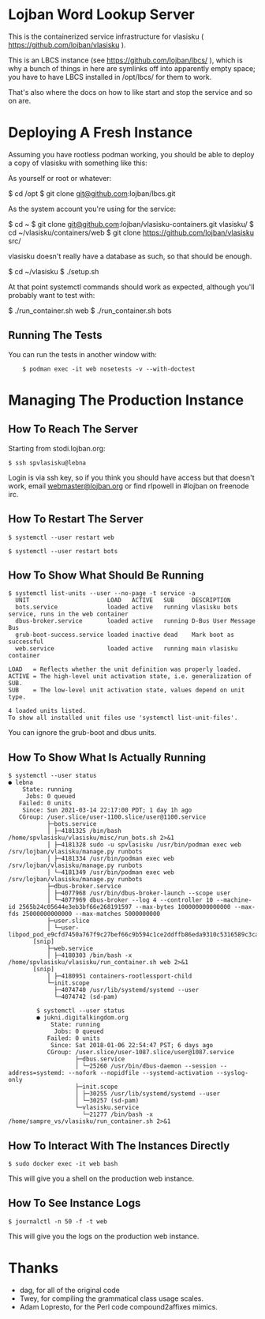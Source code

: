 Lojban Word Lookup Server
=========================

This is the containerized service infrastructure for vlasisku (
https://github.com/lojban/vlasisku ).

This is an LBCS instance (see https://github.com/lojban/lbcs/ ), which is why a
bunch of things in here are symlinks off into apparently empty space; you have
to have LBCS installed in /opt/lbcs/ for them to work.

That's also where the docs on how to like start and stop the service and so on
are.

Deploying A Fresh Instance
==========================

Assuming you have rootless podman working, you should be able to deploy a copy
of vlasisku with something like this:

As yourself or root or whatever:

$ cd /opt
$ git clone git@github.com:lojban/lbcs.git

As the system account you're using for the service:

$ cd ~
$ git clone git@github.com:lojban/vlasisku-containers.git vlasisku/
$ cd ~/vlasisku/containers/web
$ git clone https://github.com/lojban/vlasisku src/

vlasisku doesn't really have a database as such, so that should be enough.

$ cd ~/vlasisku
$ ./setup.sh

At that point systemctl commands should work as expected, although you'll probably want to test with:

$ ./run_container.sh web
$ ./run_container.sh bots

Running The Tests
-----------------

You can run the tests in another window with:

        $ podman exec -it web nosetests -v --with-doctest

Managing The Production Instance
================================

How To Reach The Server
-----------------------

Starting from stodi.lojban.org:

	$ ssh spvlasisku@lebna

Login is via ssh key, so if you think you should have access but that doesn't
work, email webmaster@lojban.org or find rlpowell in #lojban on freenode irc.

How To Restart The Server
-------------------------

	$ systemctl --user restart web

	$ systemctl --user restart bots

How To Show What Should Be Running
----------------------------------

	$ systemctl list-units --user --no-page -t service -a
	  UNIT                      LOAD   ACTIVE   SUB     DESCRIPTION
	  bots.service              loaded active   running vlasisku bots service, runs in the web container
	  dbus-broker.service       loaded active   running D-Bus User Message Bus
	  grub-boot-success.service loaded inactive dead    Mark boot as successful
	  web.service               loaded active   running main vlasisku container
	
	LOAD   = Reflects whether the unit definition was properly loaded.
	ACTIVE = The high-level unit activation state, i.e. generalization of SUB.
	SUB    = The low-level unit activation state, values depend on unit type.
	
	4 loaded units listed.
	To show all installed unit files use 'systemctl list-unit-files'.

You can ignore the grub-boot and dbus units.

How To Show What Is Actually Running
------------------------------------
	$ systemctl --user status
	● lebna
	    State: running
	     Jobs: 0 queued
	   Failed: 0 units
	    Since: Sun 2021-03-14 22:17:00 PDT; 1 day 1h ago
	   CGroup: /user.slice/user-1100.slice/user@1100.service
	           ├─bots.service
	           │ ├─4181325 /bin/bash /home/spvlasisku/vlasisku/misc/run_bots.sh 2>&1
	           │ ├─4181328 sudo -u spvlasisku /usr/bin/podman exec web /srv/lojban/vlasisku/manage.py runbots
	           │ ├─4181334 /usr/bin/podman exec web /srv/lojban/vlasisku/manage.py runbots
	           │ └─4181349 /usr/bin/podman exec web /srv/lojban/vlasisku/manage.py runbots
	           ├─dbus-broker.service
	           │ ├─4077968 /usr/bin/dbus-broker-launch --scope user
	           │ └─4077969 dbus-broker --log 4 --controller 10 --machine-id 2565b24c05644e3eb3bf66e268191597 --max-bytes 100000000000000 --max-fds 25000000000000 --max-matches 5000000000
	           ├─user.slice
	           │ └─user-libpod_pod_e9cfd7450a767f9c27bef66c9b594c1ce2ddffb86eda9310c5316589c3caf0be.slice
		   [snip]
	           ├─web.service
	           │ ├─4180303 /bin/bash -x /home/spvlasisku/vlasisku/run_container.sh web 2>&1
		   [snip]
	           │ ├─4180951 containers-rootlessport-child
	           └─init.scope
	             ├─4074740 /usr/lib/systemd/systemd --user
	             └─4074742 (sd-pam)
	
	        $ systemctl --user status
	        ● jukni.digitalkingdom.org
	            State: running
	             Jobs: 0 queued
	           Failed: 0 units
	            Since: Sat 2018-01-06 22:54:47 PST; 6 days ago
	           CGroup: /user.slice/user-1087.slice/user@1087.service
	                   ├─dbus.service
	                   │ └─25260 /usr/bin/dbus-daemon --session --address=systemd: --nofork --nopidfile --systemd-activation --syslog-only
	                   ├─init.scope
	                   │ ├─30255 /usr/lib/systemd/systemd --user
	                   │ └─30257 (sd-pam)
	                   └─vlasisku.service
	                     └─21277 /bin/bash -x /home/sampre_vs/vlasisku/run_container.sh 2>&1

How To Interact With The Instances Directly
-------------------------------------------

	$ sudo docker exec -it web bash 

This will give you a shell on the production web instance.

How To See Instance Logs
------------------------

	$ journalctl -n 50 -f -t web

This will give you the logs on the production web instance.

Thanks
======

* dag, for all of the original code
* Twey, for compiling the grammatical class usage scales.
* Adam Lopresto, for the Perl code compound2affixes mimics.
